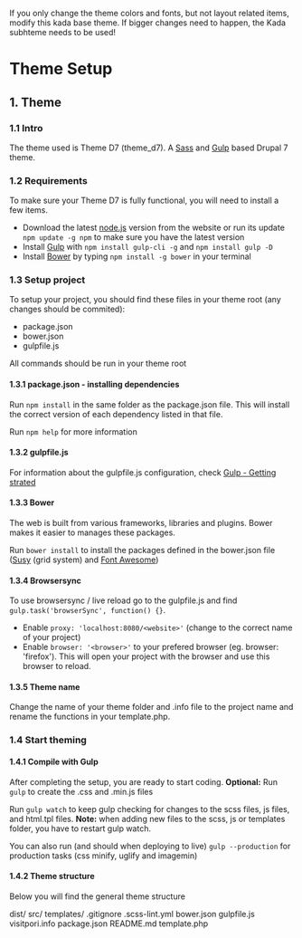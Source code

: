 If you only change the theme colors and fonts, but not layout related items, modify this kada base theme. If bigger changes need to happen, the Kada subhteme needs to be used!

# Theme Setup

## 1. Theme

### 1.1 Intro

The theme used is Theme D7 (theme_d7). A [Sass][idSass] and [Gulp][idGulp] based Drupal 7 theme.

### 1.2 Requirements

To make sure your Theme D7 is fully functional, you will need to install a few items.

- Download the latest [node.js][idNode] version from the website or run its update `npm update -g npm` to make sure you have the latest version
- Install [Gulp][idGulp] with `npm install gulp-cli -g` and `npm install gulp -D`
- Install [Bower][idBower] by typing `npm install -g bower` in your terminal

### 1.3 Setup project

To setup your project, you should find these files in your theme root (any changes should be commited):

* package.json
* bower.json
* gulpfile.js

All commands should be run in your theme root

#### 1.3.1 package.json - installing dependencies

Run `npm install` in the same folder as the package.json file. This will install the correct version of each dependency listed in that file.

Run `npm help` for more information

#### 1.3.2 gulpfile.js

For information about the gulpfile.js configuration, check [Gulp - Getting strated][idGulp2]

#### 1.3.3 Bower

The web is built from various frameworks, libraries and plugins. Bower makes it easier to manages these packages.

Run `bower install` to install the packages defined in the bower.json file ([Susy][idSusy] (grid system) and [Font Awesome][idFontawesome])

#### 1.3.4 Browsersync

To use browsersync / live reload go to the gulpfile.js and find `gulp.task('browserSync', function() {}`.
- Enable `proxy: 'localhost:8080/<website>'` (change *<website>* to the correct name of your project)
- Enable `browser: '<browser>'` to your prefered browser (eg. browser: 'firefox'). This will open your project with the browser and use this browser to reload.

#### 1.3.5 Theme name

Change the name of your theme folder and .info file to the project name and rename the functions in your template.php.

### 1.4 Start theming

#### 1.4.1 Compile with Gulp

After completing the setup, you are ready to start coding.
**Optional:** Run `gulp` to create the .css and .min.js files

Run `gulp watch` to keep gulp checking for changes to the scss files, js files, and html.tpl files.
**Note:** when adding new files to the scss, js or templates folder, you  have to restart gulp watch.

You can also run (and should when deploying to live) `gulp --production` for production tasks (css minify, uglify and imagemin)

#### 1.4.2 Theme structure

Below you will find the general theme structure

  dist/
  src/
  templates/
  .gitignore
  .scss-lint.yml
  bower.json
  gulpfile.js
  visitpori.info
  package.json
  README.md
  template.php

[idSass]: http://sass-lang.com
[idGulp]: http://gulpjs.com
[idNode]: http://nodejs.org
[idBower]: https://bower.io
[idFontawesome]: https://fortawesome.github.io/Font-Awesome/
[idSusy]: http://susy.oddbird.net
[idGulp2]: https://github.com/gulpjs/gulp/blob/master/docs/getting-started.md
